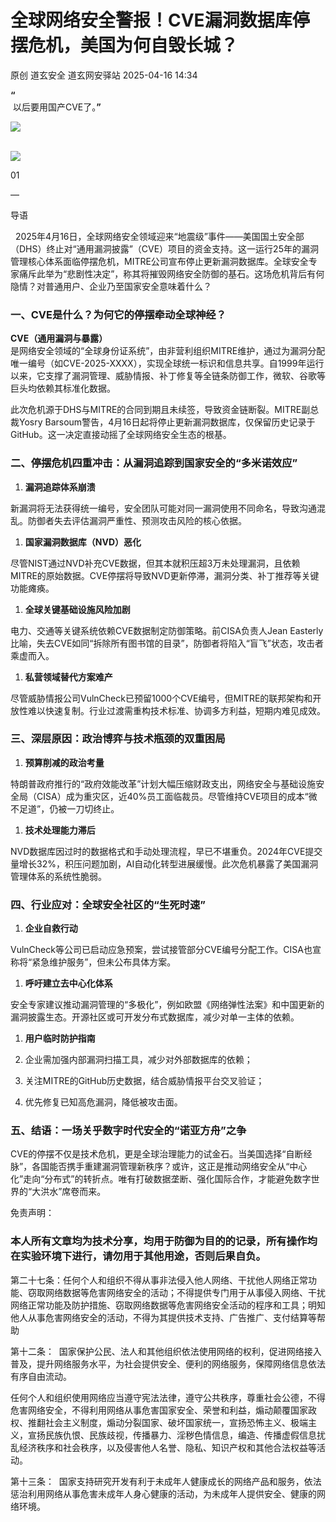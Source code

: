 #  全球网络安全警报！CVE漏洞数据库停摆危机，美国为何自毁长城？   
原创 道玄安全  道玄网安驿站   2025-04-16 14:34  
  
**“**  
 以后要用国产CVE了。**”**  
  
![](https://mmbiz.qpic.cn/sz_mmbiz_png/L369x9IF3yPA9bic9zzTydWv4XTTHH2NAiamMp8Kxsh4s2lukPuyuwnia3NiaHkiaU8a3JGFhLvNnYvtLvHTFAd91Rw/640?wx_fmt=png&from=appmsg "")  
  
      
![](https://mmbiz.qpic.cn/sz_mmbiz_png/L369x9IF3yPMwVHx9iaPDKDhBJiajRW2DIdq0Wxe7JcpgKDia3zMfgicaaD6Auwn6Q3GGm2vI0eNh1Qic6OUhHMjE7g/640?wx_fmt=png&from=appmsg "")  
  
  
  
  
  
  
  
01  
  
—  
  
  
  
导语  
  
  
  2025年4月16日，全球网络安全领域迎来“地震级”事件——美国国土安全部（DHS）终止对“通用漏洞披露”（CVE）项目的资金支持。这一运行25年的漏洞管理核心体系面临停摆危机，MITRE公司宣布停止更新漏洞数据库。全球安全专家痛斥此举为“悲剧性决定”，称其将摧毁网络安全防御的基石。这场危机背后有何隐情？对普通用户、企业乃至国家安全意味着什么？  
  
### 一、CVE是什么？为何它的停摆牵动全球神经？  
  
**CVE（通用漏洞与暴露）**  
是网络安全领域的“全球身份证系统”，由非营利组织MITRE维护，通过为漏洞分配唯一编号（如CVE-2025-XXXX），实现全球统一标识和信息共享。自1999年运行以来，它支撑了漏洞管理、威胁情报、补丁修复等全链条防御工作，微软、谷歌等巨头均依赖其标准化数据。  
  
此次危机源于DHS与MITRE的合同到期且未续签，导致资金链断裂。MITRE副总裁Yosry Barsoum警告，4月16日起将停止更新漏洞数据库，仅保留历史记录于GitHub。这一决定直接动摇了全球网络安全生态的根基。  
### 二、停摆危机四重冲击：从漏洞追踪到国家安全的“多米诺效应”  
1. **漏洞追踪体系崩溃**  
  
  
新漏洞将无法获得统一编号，安全团队可能对同一漏洞使用不同命名，导致沟通混乱。防御者失去评估漏洞严重性、预测攻击风险的核心依据。  
  
1. **国家漏洞数据库（NVD）恶化**  
  
  
尽管NIST通过NVD补充CVE数据，但其本就积压超3万未处理漏洞，且依赖MITRE的原始数据。CVE停摆将导致NVD更新停滞，漏洞分类、补丁推荐等关键功能瘫痪。  
  
1. **全球关键基础设施风险加剧**  
  
  
电力、交通等关键系统依赖CVE数据制定防御策略。前CISA负责人Jean Easterly比喻，失去CVE如同“拆除所有图书馆的目录”，防御者将陷入“盲飞”状态，攻击者乘虚而入。  
  
1. **私营领域替代方案难产**  
  
  
尽管威胁情报公司VulnCheck已预留1000个CVE编号，但MITRE的联邦架构和开放性难以快速复制。行业过渡需重构技术标准、协调多方利益，短期内难见成效。  
  
### 三、深层原因：政治博弈与技术瓶颈的双重困局  
1. **预算削减的政治考量**  
  
  
特朗普政府推行的“政府效能改革”计划大幅压缩财政支出，网络安全与基础设施安全局（CISA）成为重灾区，近40%员工面临裁员。尽管维持CVE项目的成本“微不足道”，仍被一刀切终止。  
  
1. **技术处理能力滞后**  
  
  
NVD数据库因过时的数据格式和手动处理流程，早已不堪重负。2024年CVE提交量增长32%，积压问题加剧，AI自动化转型进展缓慢。此次危机暴露了美国漏洞管理体系的系统性脆弱。  
  
### 四、行业应对：全球安全社区的“生死时速”  
1. **企业自救行动**  
  
  
VulnCheck等公司已启动应急预案，尝试接管部分CVE编号分配工作。CISA也宣称将“紧急维护服务”，但未公布具体方案。  
  
1. **呼吁建立去中心化体系**  
  
  
安全专家建议推动漏洞管理的“多极化”，例如欧盟《网络弹性法案》和中国更新的漏洞披露生态。开源社区或可开发分布式数据库，减少对单一主体的依赖。  
  
1. **用户临时防护指南**  
  
1. 企业需加强内部漏洞扫描工具，减少对外部数据库的依赖；  
  
1. 关注MITRE的GitHub历史数据，结合威胁情报平台交叉验证；  
  
1. 优先修复已知高危漏洞，降低被攻击面。  
  
### 五、结语：一场关乎数字时代安全的“诺亚方舟”之争  
  
CVE的停摆不仅是技术危机，更是全球治理能力的试金石。当美国选择“自断经脉”，各国能否携手重建漏洞管理新秩序？或许，这正是推动网络安全从“中心化”走向“分布式”的转折点。唯有打破数据垄断、强化国际合作，才能避免数字世界的“大洪水”席卷而来。  
  
  
  
免责声明：  
### 本人所有文章均为技术分享，均用于防御为目的的记录，所有操作均在实验环境下进行，请勿用于其他用途，否则后果自负。  
  
第二十七条：任何个人和组织不得从事非法侵入他人网络、干扰他人网络正常功能、窃取网络数据等危害网络安全的活动；不得提供专门用于从事侵入网络、干扰网络正常功能及防护措施、窃取网络数据等危害网络安全活动的程序和工具；明知他人从事危害网络安全的活动，不得为其提供技术支持、广告推广、支付结算等帮助  
  
第十二条：  国家保护公民、法人和其他组织依法使用网络的权利，促进网络接入普及，提升网络服务水平，为社会提供安全、便利的网络服务，保障网络信息依法有序自由流动。  
  
任何个人和组织使用网络应当遵守宪法法律，遵守公共秩序，尊重社会公德，不得危害网络安全，不得利用网络从事危害国家安全、荣誉和利益，煽动颠覆国家政权、推翻社会主义制度，煽动分裂国家、破坏国家统一，宣扬恐怖主义、极端主义，宣扬民族仇恨、民族歧视，传播暴力、淫秽色情信息，编造、传播虚假信息扰乱经济秩序和社会秩序，以及侵害他人名誉、隐私、知识产权和其他合法权益等活动。  
  
第十三条：  国家支持研究开发有利于未成年人健康成长的网络产品和服务，依法惩治利用网络从事危害未成年人身心健康的活动，为未成年人提供安全、健康的网络环境。  
  
  
  
  
  
  
